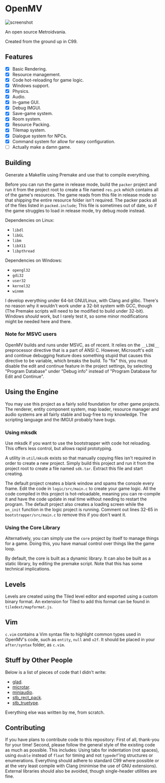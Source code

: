 # OpenMV

![screenshot](https://raw.githubusercontent.com/veridisquot/openmv/master/media/001.png)

An open source Metroidvania.

Created from the ground up in C99.

## Features
 - [x] Basic Rendering.
 - [x] Resource management.
 - [x] Code hot-reloading for game logic.
 - [x] Windows support.
 - [x] Physics.
 - [x] Audio.
 - [x] In-game GUI.
 - [x] Debug IMGUI.
 - [x] Save-game system.
 - [x] Room system.
 - [x] Resource Packing.
 - [x] Tilemap system.
 - [x] Dialogue system for NPCs.
 - [x] Command system for allow for easy configuration.
 - [ ] Actually make a damn game.

## Building
Generate a Makefile using Premake and use that to compile everything.

Before you can run the game in release mode, build the `packer` project and run
it from the project root to create a file named `res.pck` which contains all of
the game's resources. The game reads from this file in release mode so that
shipping the entire resource folder isn't required. The packer packs all of
the files listed in `packed.include`; This file is sometimes out of date,
so if the game struggles to load in release mode, try debug mode instead.

Dependencies on Linux:
 - `libdl`
 - `libGL`
 - `libm`
 - `libX11`
 - `libpthread`

Dependencies on Windows:
 - `opengl32`
 - `gdi32`
 - `user32`
 - `kernel32`
 - `winmm`

I develop everything under 64-bit GNU/Linux, with Clang and glibc. There's no
reason why it wouldn't work under a 32-bit system with GCC, though (The Premake
scripts will need to be modified to build under 32-bit). Windows *should* work,
but I rarely test it, so some minor modifications might be needed here and there.

### Note for MSVC users
OpenMV builds and runs under MSVC, as of recent. It relies on the `__LINE__`
preprocessor directive that is a part of ANSI C. However, Microsoft's edit and
continue debugging feature does something stupid that causes this directive
to be variable, which breaks the build. To "fix" this, you must disable the
edit and continue feature in the project settings, by selecting "Program
Database" under "Debug info" instead of "Program Database for Edit and
Continue".

## Using the Engine
You may use this project as a fairly solid foundation for other game projects. The
renderer, entity component system, map loader, resource manager and audio systems are
all fairly stable and bug-free to my knowledge. The scripting language and the IMGUI
probably have bugs.

### Using mksdk
Use mksdk if you want to use the bootstrapper with code hot reloading. This offers
less control, but allows rapid prototyping.

A utility in `util/mksdk` exists so that manually copying files isn't required
in order to create a new project. Simply build this project and run it from
the project root to create a file named `sdk.tar`. Extract this file and
start creating.

The default project creates a blank window and spams the console every
frame. Edit the code in `logic/src/main.c` to create your game logic. All the
code compiled in this project is hot-reloadable, meaning you can re-compile
it and have the code update in real time without needing to restart the program.
The default project also creates a loading screen while the `on_init` function
in the logic project is running. Comment out lines 32-65 in
`bootstrapper/src/main.c` to remove this if you don't want it.

### Using the Core Library
Alternatively, you can simply use the `core` project by itself to manage things
for a game. Doing this, you have manual control over things like the game loop.

By default, the core is built as a dynamic library. It can also be built as a
static library, by editing the premake script. Note that this has some technical
implications.

## Levels
Levels are created using the Tiled level editor and exported using a custom binary
format. An extension for Tiled to add this format can be found in
`tiledext/mapformat.js`.

## Vim
`c.vim` contains a Vim syntax file to highlight common types used in OpenMV's
code, such as `entity`, `null` and `v2f`. It should be placed in your
`after/syntax` folder, as `c.vim`.

## Stuff by Other People
Below is a list of pieces of code that I didn't write:
 - [glad](https://github.com/Dav1dde/glad).
 - [microtar](https://github.com/rxi/microtar).
 - [miniaudio](https://miniaud.io/index.html).
 - [stb_rect_pack](https://github.com/nothings/stb/blob/master/stb_rect_pack.h).
 - [stb_truetype](https://github.com/nothings/stb/blob/master/stb_truetype.h).

Everything else was written by me, from scratch.

## Contributing
If you have plans to contribute code to this repository: First of all, thank-you
for your time! Second, please follow the general style of the existing code as
much as possible. This includes: Using tabs for indentation (not spaces), using
`double` instead of `float` for timing and not `typedef`'ing structures or
enumerations. Everything should adhere to standard C99 where possible or at
the very least compile with Clang (minimise the use of GNU extensions). External
libraries should also be avoided, though single-header utilities are fine.
